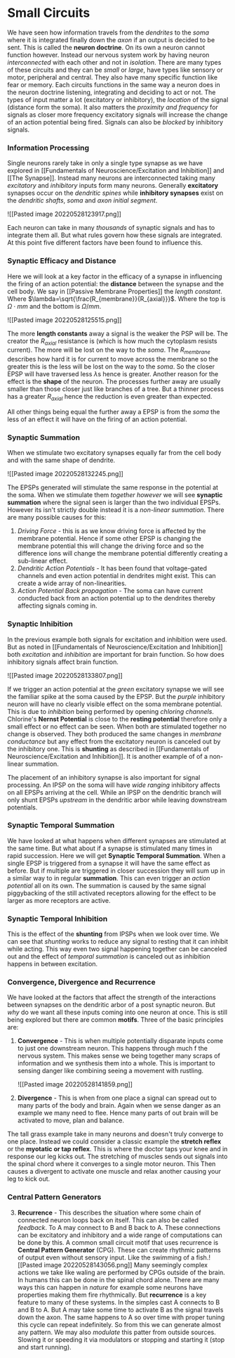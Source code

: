 # Small Circuits
We have seen how information travels from the *dendrites* to the *soma* where it is integrated finally down the *axon* if an output is decided to be sent. This is called the **neuron doctrine**. On its own a neuron cannot function however. Instead our nervous system work by having neuron *interconnected* with each other and not in *isolation*. There are many types of these circuits and they can be *small* or *large*, have types like sensory or motor, peripheral and central. They also have many specific function like fear or memory. Each circuits functions in the same way a neuron does in the neuron doctrine listening, integrating and deciding to act or not. The types of input matter a lot (excitatory or inhibitory), the *location* of the signal (distance form the soma). It also matters the *proximity and frequency* for signals as closer more frequency excitatory signals will increase the change of an action potential being fired. Signals can also be *blocked* by inhibitory signals.

### Information Processing
Single neurons rarely take in only a single type synapse as we have explored in [[Fundamentals of Neuroscience/Excitation and Inhibition]] and [[The Synapse]]. Instead many neurons are interconnected taking many *excitatory* and *inhibitory* inputs form many neurons. Generally **excitatory** synapses occur on the *dendritic spines* while **inhibitory synapses** exist on the *dendritic shafts*, *soma* and *axon initial segment*.

![[Pasted image 20220528123917.png]]

Each neuron can take in many *thousands* of synaptic signals and has to integrate them all. But what rules govern how these signals are integrated. At this point five different factors have been found to influence this.

### Synaptic Efficacy and Distance
Here we will look at a key factor in the efficacy of a synapse in influencing the firing of an action potential: the **distance** between the synapse and the cell body. We say in [[Passive Membrane Properties]] the *length constant*. Where $\lambda=\sqrt{\frac{R_{membrane}}{R_{axial}}}$. Where the top is $\Omega\cdot mm$ and the bottom is $\Omega/mm$.

![[Pasted image 20220528125515.png]]

The more **length constants** away a signal is the weaker the PSP will be. The creator the $R_{axial}$ resistance is (which is how much the cytoplasm resists current). The more will be lost on the way to the *soma*. The $R_{membrane}$ describes how hard it is for current to move across the membrane so the greater this is the less will be lost on the way to the *soma*. So the closer EPSP will have traversed less  $\lambda$s hence is greater. Another reason for the effect is the **shape** of the neuron. The processes further away are usually smaller than those closer just like branches of a tree. But a thinner process has a greater $R_{axial}$ hence the reduction is even greater than expected.

All other things being equal the further away a EPSP is from the *soma* the less of an effect it will have on the firing of an action potential.

### Synaptic Summation
When we stimulate two excitatory synapses equally far from the cell body and with the same shape of dendrite. 

![[Pasted image 20220528132245.png]]

The EPSPs generated will stimulate the same response in the potential at the soma. When we stimulate them *together however* we will see **synaptic summation** where the signal seen is larger than the two individual EPSPs. However its isn't strictly double instead it is a *non-linear summation*. There are many possible causes for this:

1. *Driving Force* - this is as we know driving force is affected by the membrane potential. Hence if some other EPSP is changing the membrane potential this will change the driving force and so the difference ions will change the membrane potential differently creating a sub-linear effect.
2. *Dendritic Action Potentials* - It has been found that voltage-gated channels and even action potential in dendrites might exist. This can create a wide array of non-linearities.
3. *Action Potential Back propagation* - The soma can have current conducted back from an action potential up to the dendrites thereby affecting signals coming in.

### Synaptic Inhibition
In the previous example both signals for excitation and inhibition were used. But as noted in [[Fundamentals of Neuroscience/Excitation and Inhibition]] both *excitation* and *inhibition* are important for brain function. So how does inhibitory signals affect brain function.

![[Pasted image 20220528133807.png]]

If we trigger an action potential at the *green* excitatory synapse we will see the familiar spike at the soma caused by the EPSP. But the *purple* inhibitory neuron will have no clearly visible effect on the soma membrane potential. This is due to *inhibition* being performed by opening *chloring channels*. Chlorine's **Nernst Potential** is close to the **resting potential** therefore only a small effect or no effect can be seen. When both are stimulated together no change is observed. They both produced the same changes in *membrane conductance* but any effect from the excitatory neuron is canceled out by the inhibitory one. This is **shunting** as described in [[Fundamentals of Neuroscience/Excitation and Inhibition]]. It is another example of of a non-linear summation.

The placement of an inhibitory synapse is also important for signal processing. An IPSP on the soma will have *wide ranging* inhibitory affects on all EPSPs arriving at the cell. While an IPSP on  the dendritic branch will only shunt EPSPs *upstream* in the dendritic arbor while leaving downstream potentials.

### Synaptic Temporal Summation
We have looked at what happens when different synapses are stimulated at the same time. But what about if a synapse is stimulated many times in rapid succession. Here we will get **Synaptic Temporal Summation**. When a single EPSP is triggered from a synapse it will have the same effect as before. But if multiple are triggered in closer succession they will sum up in a similar way to in regular **summation**. This can even trigger an *action potential* all on its own. The summation is caused by the same signal piggybacking of the still activated receptors allowing for the effect to be larger as more receptors are active.

### Synaptic Temporal Inhibition
This is the effect of the **shunting** from IPSPs when we look over time. We can see that *shunting* works to reduce any signal to resting that it can inhibit while acting. This way even two signal happening together can be canceled out and the effect of *temporal summation* is canceled out as inhibition happens in between excitation.

### Convergence, Divergence and Recurrence
We have looked at the factors that affect the strength of the interactions between synapses on the dendritic arbor of a post synaptic neuron. But *why* do we want all these inputs coming into one neuron at once. This is still being explored but there are common **motifs**. Three of the basic principles are:

1. **Convergence** - This is when multiple potentially disparate inputs come to just one downstream neuron. This happens through much f the nervous system. This makes sense we being together many scraps of information and we synthesis them into a whole. This is important to sensing danger like combining seeing a movement with rustling.

	![[Pasted image 20220528141859.png]]

2. **Divergence** - This is when from one place a signal can spread out to many parts of the body and brain. Again when we sense danger as an example we many need to flee. Hence many parts of out brain will be activated to move, plan and balance.

The tall grass example take in many neurons and doesn't truly converge to one place. Instead we could consider a classic example the **stretch reflex** or the **myotatic or tap reflex**. This is where the doctor taps your knee and in response our leg kicks out. The stretching of muscles sends out signals into the spinal chord where it converges to a single motor neuron. This Then causes a divergent to activate one muscle and relax another causing your leg to kick out.

### Central Pattern Generators
3. **Recurrence** - This describes the situation where some chain of connected neuron loops back on itself. This can also be called *feedback*. To A may connect to B and B back to A. These connections can be excitatory and inhibitory and a wide range of computations can be done by this. A common small circuit motif that uses recurrence is **Central Pattern Generator** (CPG). These can create rhythmic patterns of output even without sensory input. Like the swimming of a fish.![[Pasted image 20220528143056.png]] Many seemingly complex actions we take like waling are performed by CPGs outside of the brain. In humans this can be done in the spinal chord alone. There are many ways this can happen in *nature* for example some neurons have properties making them fire rhythmically. But **recurrence** is a key feature to many of these systems. In the simples cast A connects to B and B to A. But A may take some time to activate B as the signal travels down the axon. The same happens to A so over time with proper tuning this cycle can repeat indefinitely. So from this we can generate almost any pattern. We may also *modulate* this patter from outside sources. Slowing it or speeding it via modulators or stopping and starting it (stop and start running).


